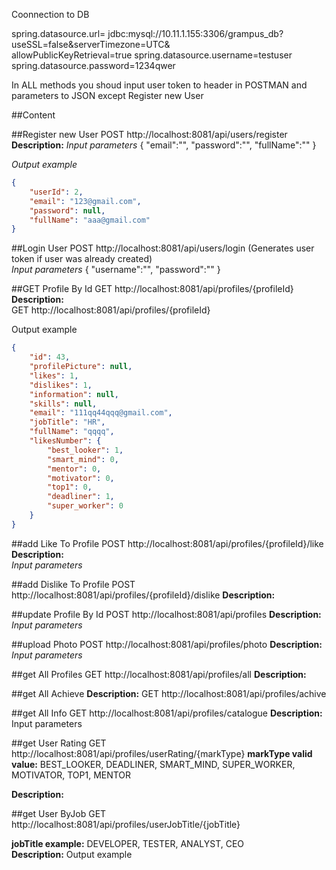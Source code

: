 Coonnection to DB

spring.datasource.url= jdbc:mysql://10.11.1.155:3306/grampus_db?\
  useSSL=false&serverTimezone=UTC&\
  allowPublicKeyRetrieval=true
spring.datasource.username=testuser
spring.datasource.password=1234qwer


In ALL methods you shoud input user token to header in POSTMAN and parameters to JSON except
Register new User

##Content

##Register new User
    POST  http://localhost:8081/api/users/register
 **Description:**
 *Input parameters*
{
"email":"",
"password":"",
"fullName":""
}

*Output example*

```json
{
    "userId": 2,
    "email": "123@gmail.com",
    "password": null,
    "fullName": "aaa@gmail.com"
}
```

##Login User
    POST http://localhost:8081/api/users/login (Generates user token if user was already created)   
*Input parameters*
{
"username":"",
"password":""
}

##GET Profile By Id
    GET  http://localhost:8081/api/profiles/{profileId}  
**Description:**   
 GET  http://localhost:8081/api/profiles/{profileId}  

Output example

```json
{
    "id": 43,
    "profilePicture": null,
    "likes": 1,
    "dislikes": 1,
    "information": null,
    "skills": null,
    "email": "111qq44qqq@gmail.com",
    "jobTitle": "HR",
    "fullName": "qqqq",
    "likesNumber": {
        "best_looker": 1,
        "smart_mind": 0,
        "mentor": 0,
        "motivator": 0,
        "top1": 0,
        "deadliner": 1,
        "super_worker": 0
    }
}
```

##add Like To Profile
    POST  http://localhost:8081/api/profiles/{profileId}/like   
**Description:**   
*Input parameters*


##add Dislike To Profile
    POST  http://localhost:8081/api/profiles/{profileId}/dislike
**Description:**


##update Profile By Id
    POST  http://localhost:8081/api/profiles
**Description:**
*Input parameters*

##upload Photo
    POST  http://localhost:8081/api/profiles/photo
**Description:**
*Input parameters*
 
 
##get All Profiles
    GET  http://localhost:8081/api/profiles/all
**Description:**

##get All Achieve
**Description:**
 GET  http://localhost:8081/api/profiles/achive
 
 
##get All Info
    GET  http://localhost:8081/api/profiles/catalogue
**Description:**
 Input parameters

##get User Rating
    GET  http://localhost:8081/api/profiles/userRating/{markType}
**markType valid value:** BEST_LOOKER, DEADLINER, SMART_MIND, SUPER_WORKER, MOTIVATOR, TOP1, MENTOR   
   
**Description:**

##get User ByJob
    GET  http://localhost:8081/api/profiles/userJobTitle/{jobTitle}
    
**jobTitle example:** DEVELOPER, TESTER, ANALYST, CEO   
**Description:**
 Output example
```json

```
 
 
